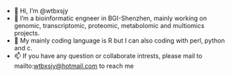 - 👋 Hi, I’m @wtbxsjy
- 👀 I’m a bioinformatic engneer in BGI-Shenzhen, mainly working on genomic, transcriptomic, proteomic, metabolomic and multiomics projects.
- 🌱 My mainly coding language is R but I can also coding with perl, python and c.
- 📫 If you have any question or collaborate intrests, please mail to mailto:wtbxsjy@hotmail.com to reach me

<!---
wtbxsjy/wtbxsjy is a ✨ special ✨ repository because its `README.md` (this file) appears on your GitHub profile.
You can click the Preview link to take a look at your changes.
--->
